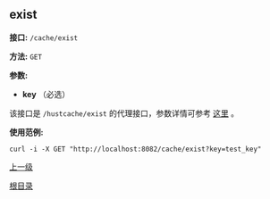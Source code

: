 ## exist ##

**接口:** `/cache/exist`

**方法:** `GET`

**参数:** 

*  **key** （必选）  

该接口是 `/hustcache/exist` 的代理接口，参数详情可参考 [这里](../../hustdb/hustcache/exist.md) 。

**使用范例:**

    curl -i -X GET "http://localhost:8082/cache/exist?key=test_key"

[上一级](../cache.md)

[根目录](../../../index.md)